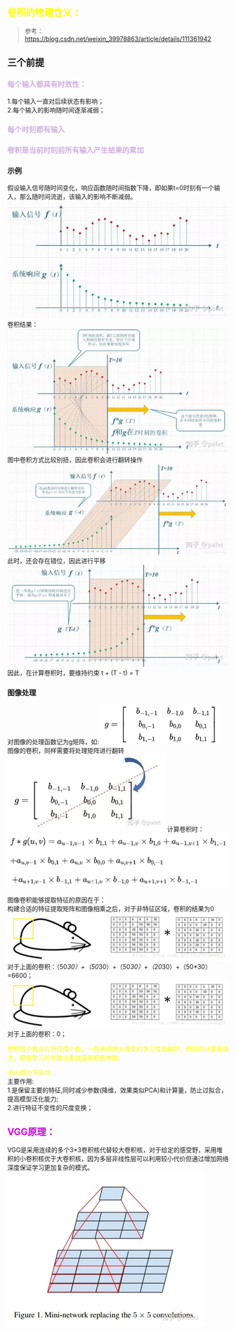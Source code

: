 ## <font color=yellow>卷积的物理含义：</font> 
> 参考：https://blog.csdn.net/weixin_39978863/article/details/111361942
## 三个前提 
### <font color='dogblue'>每个输入都具有时效性：</font>  
1.每个输入一直对后续状态有影响；  
2.每个输入的影响随时间逐渐减弱；
### <font color='dogblue'>每个时刻都有输入 
### 卷积是当前时刻前所有输入产生结果的累加 </font> 
### 示例  
假设输入信号随时间变化，响应函数随时间指数下降，即如果t=0时刻有一个输入，那么随时间流逝，该输入的影响不断减弱。 
![示例1Alt](./pic/卷积范例1.png)    
卷积结果：  
![示例2Alt](pic/卷积范例2.png)  
图中卷积方式比较别扭，因此卷积会进行翻转操作  
![示例3Alt](pic/卷积示例3.png)  
此时，还会存在错位，因此进行平移  
![示例4Alt](pic/卷积范例4.png)  
因此，在计算卷积时，要维持约束 t + (T - t) = T  

### 图像处理
对图像的处理函数记为g矩阵，如:
![示例5Alt](pic/处理矩阵.png)  
图像的卷积，同样需要将处理矩阵进行翻转  
![示例6Alt](pic/处理矩阵翻转.png)
计算卷积时：  
![示例7Alt](pic/图像卷积计算.png)

图像卷积能够提取特征的原因在于：  
构建合适的特征提取矩阵和图像相乘之后，对于非特征区域，卷积的结果为0  
![示例8Alt](pic/图像特征提取1.png)
对于上面的卷积：（50*30）+（50*30）+（50*30）+（20*30）+（50*30）=6600；  
![示例8Alt](pic/图像特征提取1.png)
对于上面的卷积：0；

<font color='yellow'> 卷积核个数对应特征图个数，一般来说越大模型的学习性能越好，但同时计算量越大。模型学习的参数主要就是卷积核参数;  
 
池化即为下采样:  </font>  
    主要作用:  
    1.是保留主要的特征,同时减少参数(降维，效果类似PCA)和计算量，防止过拟合，提高模型泛化能力;  
    2.进行特征不变性的尺度变换；



## <font color=dogyel>VGG原理：</font>
VGG是采用连续的多个3*3卷积核代替较大卷积核，对于给定的感受野，采用堆积的小卷积核优于大卷积核，因为多层非线性层可以利用较小代价但通过增加网络深度保证学习更加复杂的模式。  
![3*3卷积核Alt](./pic/3*3卷积核.jpg)  